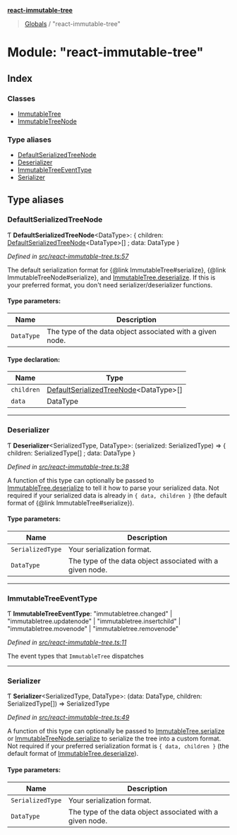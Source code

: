 **[react-immutable-tree](../README.md)**

> [Globals](../globals.md) / "react-immutable-tree"

# Module: "react-immutable-tree"

## Index

### Classes

* [ImmutableTree](../classes/_react_immutable_tree_.immutabletree.md)
* [ImmutableTreeNode](../classes/_react_immutable_tree_.immutabletreenode.md)

### Type aliases

* [DefaultSerializedTreeNode](_react_immutable_tree_.md#defaultserializedtreenode)
* [Deserializer](_react_immutable_tree_.md#deserializer)
* [ImmutableTreeEventType](_react_immutable_tree_.md#immutabletreeeventtype)
* [Serializer](_react_immutable_tree_.md#serializer)

## Type aliases

### DefaultSerializedTreeNode

Ƭ  **DefaultSerializedTreeNode**\<DataType>: { children: [DefaultSerializedTreeNode](_react_immutable_tree_.md#defaultserializedtreenode)\<DataType>[] ; data: DataType  }

*Defined in [src/react-immutable-tree.ts:57](https://github.com/mrjacobbloom/react-immutable-tree/blob/48fb442/src/react-immutable-tree.ts#L57)*

The default serialization format for {@link ImmutableTree#serialize},
{@link ImmutableTreeNode#serialize}, and [ImmutableTree.deserialize](../classes/_react_immutable_tree_.immutabletree.md#deserialize). If this
is your preferred format, you don't need serializer/deserializer functions.

#### Type parameters:

Name | Description |
------ | ------ |
`DataType` | The type of the data object associated with a given node.  |

#### Type declaration:

Name | Type |
------ | ------ |
`children` | [DefaultSerializedTreeNode](_react_immutable_tree_.md#defaultserializedtreenode)\<DataType>[] |
`data` | DataType |

___

### Deserializer

Ƭ  **Deserializer**\<SerializedType, DataType>: (serialized: SerializedType) => { children: SerializedType[] ; data: DataType  }

*Defined in [src/react-immutable-tree.ts:38](https://github.com/mrjacobbloom/react-immutable-tree/blob/48fb442/src/react-immutable-tree.ts#L38)*

A function of this type can optionally be passed to [ImmutableTree.deserialize](../classes/_react_immutable_tree_.immutabletree.md#deserialize)
to tell it how to parse your serialized data. Not required if your serialized
data is already in `{ data, children }` (the default format of
{@link ImmutableTree#serialize}).

#### Type parameters:

Name | Description |
------ | ------ |
`SerializedType` | Your serialization format. |
`DataType` | The type of the data object associated with a given node.  |

___

### ImmutableTreeEventType

Ƭ  **ImmutableTreeEventType**: \"immutabletree.changed\" \| \"immutabletree.updatenode\" \| \"immutabletree.insertchild\" \| \"immutabletree.movenode\" \| \"immutabletree.removenode\"

*Defined in [src/react-immutable-tree.ts:11](https://github.com/mrjacobbloom/react-immutable-tree/blob/48fb442/src/react-immutable-tree.ts#L11)*

The event types that `ImmutableTree` dispatches

___

### Serializer

Ƭ  **Serializer**\<SerializedType, DataType>: (data: DataType, children: SerializedType[]) => SerializedType

*Defined in [src/react-immutable-tree.ts:49](https://github.com/mrjacobbloom/react-immutable-tree/blob/48fb442/src/react-immutable-tree.ts#L49)*

A function of this type can optionally be passed to [ImmutableTree.serialize](../classes/_react_immutable_tree_.immutabletree.md#serialize)
or [ImmutableTreeNode.serialize](../classes/_react_immutable_tree_.immutabletreenode.md#serialize) to serialize the tree into a custom
format. Not required if your preferred serialization format is
`{ data, children }` (the default format of
[ImmutableTree.deserialize](../classes/_react_immutable_tree_.immutabletree.md#deserialize)).

#### Type parameters:

Name | Description |
------ | ------ |
`SerializedType` | Your serialization format. |
`DataType` | The type of the data object associated with a given node.  |
